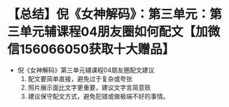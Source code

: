 # 【总结】倪《女神解码》：第三单元：第三单元辅课程04朋友圈如何配文【加微信156066050获取十大赠品】

-   倪《女神解码》第三单元辅课程04朋友圈配文建议
    1.  配文要简单直接，避免过于复杂或夸张
    2.  照片展示面比文字更重要，建议文字言简意赅
    3.  建议保守配文方式，避免犯错或做极端不好的事情。